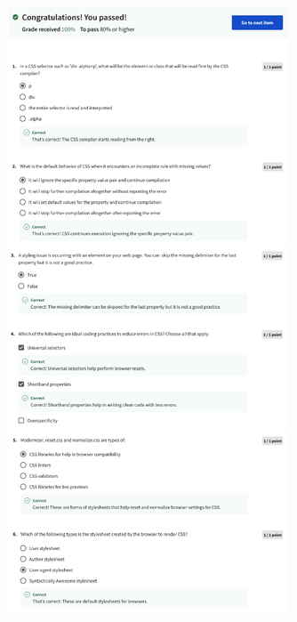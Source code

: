 ![Alt text](Screenshot%202566-04-15%20at%2018.43.10.png) ![Alt text](Screenshot%202566-04-15%20at%2018.43.24.png) ![Alt text](Screenshot%202566-04-15%20at%2018.43.31.png)